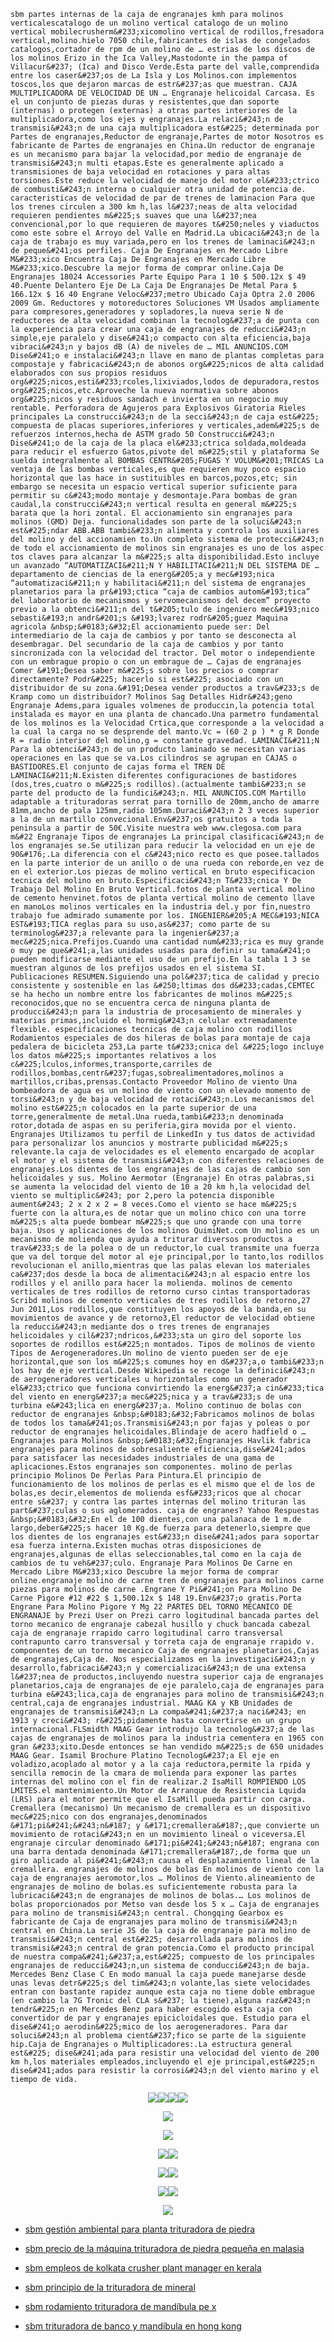 
```
sbm partes internas de la caja de engranajes kmh para molinos verticalescatalogo de un molino vertical catalogo de un molino vertical mobilecrusherm&#233;xicomolino vertical de rodillos,fresadora vertical,molino.hielo 7050 chile,fabricantes de islas de congelados catalogos,cortador de rpm de un molino de … estrias de los discos de los molinos Erizo in the Ica Valley,Mastodonte in the pampa of Villacur&#237; (Ica) and Disco Verde.Esta parte del valle,comprendida entre los caser&#237;os de La Isla y Los Molinos.con implementos toscos,los que dejaron marcas de estr&#237;as que muestran. CAJA MULTIPLICADORA DE VELOCIDAD DE UN … Engranaje helicoidal Carcasa. Es el un conjunto de piezas duras y resistentes,que dan soporte (internas) o protegen (externas) a otras partes interiores de la multiplicadora,como los ejes y engranajes.La relaci&#243;n de transmisi&#243;n de una caja multiplicadora est&#225; determinada por Partes de engranajes,Reductor de engranaje,Partes de motor Nosotros es fabricante de Partes de engranajes en China.Un reductor de engranaje es un mecanismo para bajar la velocidad,por medio de engranaje de transmisi&#243;n multi etapas.Este es generalmente aplicado a transmisiones de baja velocidad en rotaciones y para altas torsiones.Este reduce la velocidad de manejo del motor el&#233;ctrico de combusti&#243;n interna o cualquier otra unidad de potencia de. caracteristicas de velocidad de par de trenes de laminacion Para que los trenes circulen a 300 km h,las l&#237;neas de alta velocidad requieren pendientes m&#225;s suaves que una l&#237;nea convencional,por lo que requieren de mayores t&#250;neles y viaductos como este sobre el Arroyo del Valle en Madrid.La ubicaci&#243;n de la caja de trabajo es muy variada,pero en los trenes de laminaci&#243;n de peque&#241;os perfiles. Caja De Engranajes en Mercado Libre M&#233;xico Encuentra Caja De Engranajes en Mercado Libre M&#233;xico.Descubre la mejor forma de comprar online.Caja De Engranajes 18024 Accessories Parte Equipo Para 1 10 $ 500.12x $ 49 40.Puente Delantero Eje De La Caja De Engranajes De Metal Para $ 166.12x $ 16 40 Engrane Veloc&#237;metro Ubicado Caja Optra 2.0 2006 2009 Gm. Reductores y motoreductores Soluciones VM Usados ampliamente para compresores,generadores y sopladores,la nueva serie N de reductores de alta velocidad combinan la tecnolog&#237;a de punta con la experiencia para crear una caja de engranajes de reducci&#243;n simple,eje paralelo y dise&#241;o compacto con alta eficiencia,baja vibraci&#243;n y bajos dB (A) de niveles de … MIL ANUNCIOS.COM Dise&#241;o e instalaci&#243;n llave en mano de plantas completas para compostaje y fabricaci&#243;n de abonos org&#225;nicos de alta calidad elaborados con sus propios residuos org&#225;nicos,esti&#233;rcoles,lixiviados,lodos de depuradora,restos org&#225;nicos,etc.Aproveche la nueva normativa sobre abonos org&#225;nicos y residuos sandach e invierta en un negocio muy rentable. Perforadora de Agujeros para Explosivos Giratoria Rieles principales La construcci&#243;n de la secci&#243;n de caja est&#225; compuesta de placas superiores,inferiores y verticales,adem&#225;s de refuerzos internos,hecha de ASTM grado 50 Construcci&#243;n Dise&#241;o de la caja de la placa el&#233;ctrica soldada,moldeada para reducir el esfuerzo Gatos,pivote del m&#225;stil y plataforma Se suelda integralmente al BOMBAS CENTR&#205;FUGAS Y VOLUM&#201;TRICAS La ventaja de las bombas verticales,es que requieren muy poco espacio horizontal que las hace in sustituibles en barcos,pozos,etc; sin embargo se necesita un espacio vertical superior suficiente para permitir su c&#243;modo montaje y desmontaje.Para bombas de gran caudal,la construcci&#243;n vertical resulta en general m&#225;s barata que la hori zontal. El accionamiento sin engranajes para molinos (GMD) Deja. funcionalidades son parte de la soluci&#243;n est&#225;ndar ABB.ABB tambi&#233;n alimenta y controla los auxiliares del molino y del accionamien to.Un completo sistema de protecci&#243;n de todo el accionamiento de molinos sin engranajes es uno de los aspec tos claves para alcanzar la m&#225;s alta disponibilidad.Esto incluye un avanzado “AUTOMATIZACI&#211;N Y HABILITACI&#211;N DEL SISTEMA DE … departamento de ciencias de la energ&#205;a y mec&#193;nica “automatizaci&#211;n y habilitaci&#211;n del sistema de engranajes planetarios para la pr&#193;ctica “caja de cambios autom&#193;tica” del laboratorio de mecanismos y servomecanismos del decem” proyecto previo a la obtenci&#211;n del t&#205;tulo de ingeniero mec&#193;nico sebasti&#193;n andr&#201;s &#193;lvarez rodr&#205;guez Maquina agricola &nbsp;&#0183;&#32;El accionamiento puede ser: Del intermediario de la caja de cambios y por tanto se desconecta al desembragar. Del secundario de la caja de cambios y por tanto sincronizada con la velocidad del tractor. Del motor o independiente con un embrague propio o con un embrague de … Cajas de engranajes Comer &#191;Desea saber m&#225;s sobre los precios o comprar directamente? Podr&#225; hacerlo si est&#225; asociado con un distribuidor de su zona.&#191;Desea vender productos a trav&#233;s de Kramp como un distribuidor? Molinos Sag Detalles Hidr&#243;geno Engranaje Adems,para iguales volmenes de produccin,la potencia total instalada es mayor en una planta de chancado.Una parmetro fundamental de los molinos es la Velocidad Crtica,que corresponde a la velocidad a la cual la carga no se desprende del manto.Vc = (60 2 p ) * g R Donde R = radio interior del molino,g = constante gravedad. LAMINACI&#211;N Para la obtenci&#243;n de un producto laminado se necesitan varias operaciones en las que se va.Los cilindros se agrupan en CAJAS o BASTIDORES.El conjunto de cajas forma el TREN DE LAMINACI&#211;N.Existen diferentes configuraciones de bastidores (dos,tres,cuatro o m&#225;s rodillos).(actualmente tambi&#233;n se parte del producto de la fundici&#243;n. MIL ANUNCIOS.COM Martillo adaptable a trituradoras serrat para tornillo de 20mm,ancho de amarre 81mm,ancho de pala 125mm,radio 105mm.Duraci&#243;n 2 3 veces superior a la de un martillo convecional.Env&#237;os gratuitos a toda la peninsula a partir de 50€.Visite nuestra web www.clegosa.com para m&#22 Engranaje Tipos de engranajes La principal clasificaci&#243;n de los engranajes se.Se utilizan para reducir la velocidad en un eje de 90&#176;.La diferencia con el c&#243;nico recto es que posee.tallados en la parte interior de un anillo o de una rueda con reborde,en vez de en el exterior.Los piezas de molino vertical en bruto especificacion tecnica del molino en bruto.Especificaci&#243;n T&#233;cnica Y De Trabajo Del Molino En Bruto Vertical.fotos de planta vertical molino de cemento henvinet.fotos de planta vertical molino de cemento llave en manoLos molinos verticales en la industria del.y por fin,nuestro trabajo fue admirado sumamente por los. INGENIER&#205;A MEC&#193;NICA EST&#193;TICA reglas para su uso,as&#237; como parte de su terminolog&#237;a relevante para la ingenier&#237;a mec&#225;nica.Prefijos.Cuando una cantidad num&#233;rica es muy grande o muy pe que&#241;a,las unidades usadas para definir su tama&#241;o pueden modificarse mediante el uso de un prefijo.En la tabla 1 3 se muestran algunos de los prefijos usados en el sistema SI. Publicaciones RESUMEN.Siguiendo una pol&#237;tica de calidad y precio consistente y sostenible en las &#250;ltimas dos d&#233;cadas,CEMTEC se ha hecho un nombre entre los fabricantes de molinos m&#225;s reconocidos,que no se encuentra cerca de ninguna planta de producci&#243;n para la industria de procesamiento de minerales y materias primas,incluido el hormig&#243;n celular extremadamente flexible. especificaciones tecnicas de caja molino con rodillos Rodamientos especiales de dos hileras de bolas para montaje de caja pedalera de bicicleta 253,La parte t&#233;cnica del &#225;logo incluye los datos m&#225;s importantes relativos a los c&#225;lculos,informes,transporte,carriles de rodillos,bombas,centr&#237;fugas,sobrealimentadores,molinos a martillos,cribas,prensas.Contacto Proveedor Molino de viento Una bombeadora de agua es un molino de viento con un elevado momento de torsi&#243;n y de baja velocidad de rotaci&#243;n.Los mecanismos del molino est&#225;n colocados en la parte superior de una torre,generalmente de metal.Una rueda,tambi&#233;n denominada rotor,dotada de aspas en su periferia,gira movida por el viento. Engranajes Utilizamos tu perfil de LinkedIn y tus datos de actividad para personalizar los anuncios y mostrarte publicidad m&#225;s relevante.la caja de velocidades es el elemento encargado de acoplar el motor y el sistema de transmisi&#243;n con diferentes relaciones de engranajes.Los dientes de los engranajes de las cajas de cambio son helicoidales y sus. Molino Aermotor (Engranaje) En otras palabras,si se aumenta la velocidad del viento de 10 a 20 km h,la velocidad del viento se multiplic&#243; por 2,pero la potencia disponible aument&#243; 2 x 2 x 2 = 8 veces.Como el viento se hace m&#225;s fuerte con la altura,es de notar que un molino chico con una torre m&#225;s alta puede bombear m&#225;s que uno grande con una torre baja. Usos y aplicaciones de los molinos QuimiNet.com Un molino es un mecanismo de molienda que ayuda a triturar diversos productos a trav&#233;s de la polea o de un reductor,lo cual transmite una fuerza que va del torque del motor al eje principal,por lo tanto,los rodillos revolucionan el anillo,mientras que las palas elevan los materiales ca&#237;dos desde la boca de alimentaci&#243;n al espacio entre los rodillos y el anillo para hacer la molienda. molinos de cemento verticales de tres rodillos de retorno curso cintas transportadoras Scribd molinos de cemento verticales de tres rodillos de retorno,27 Jun 2011,Los rodillos,que constituyen los apoyos de la banda,en su movimientos de avance y de retorno3,El reductor de velocidad obtiene la reducci&#243;n mediante dos o tres trenes de engranajes helicoidales y cil&#237;ndricos,&#233;sta un giro del soporte los soportes de rodillos est&#225;n montados. Tipos de molinos de viento Tipos de Aerogeneradores.Un molino de viento pueden ser de eje horizontal,que son los m&#225;s comunes hoy en d&#237;a,o tambi&#233;n los hay de eje vertical.Desde Wikipedia se recoge la definici&#243;n de aerogeneradores verticales u horizontales como un generador el&#233;ctrico que funciona convirtiendo la energ&#237;a cin&#233;tica del viento en energ&#237;a mec&#225;nica y a trav&#233;s de una turbina e&#243;lica en energ&#237;a. Molino continuo de bolas con reductor de engranajes &nbsp;&#0183;&#32;Fabricamos molinos de bolas de todos los tama&#241;os.Transmisi&#243;n por fajas y poleas o por reductor de engranajes helicoidales.Blindaje de acero hadfield o … Engranajes para Molinos &nbsp;&#0183;&#32;Engranajes Havlik fabrica engranajes para molinos de sobresaliente eficiencia,dise&#241;ados para satisfacer las necesidades industriales de una gama de aplicaciones.Estos engranajes son componentes. molino de perlas principio Molinos De Perlas Para Pintura.El principio de funcionamiento de los molinos de perlas es el mismo que el de los de bolas,es decir,elementos de molienda esf&#233;ricos que al chocar entre s&#237; y contra las partes internas del molino trituran las part&#237;culas o sus aglomerados. caja de engranes? Yahoo Respuestas &nbsp;&#0183;&#32;En el de 100 dientes,con una palanaca de 1 m.de largo,deber&#225;s hacer 10 Kg.de fuerza para detenerlo,siempre que los dientes de los engranajes est&#233;n dise&#241;ados para soportar esa fuerza interna.Existen muchas otras disposiciones de engranajes,algunas de ellas seleccionables,tal como en la caja de cambios de tu veh&#237;culo. Engranaje Para Molinos De Carne en Mercado Libre M&#233;xico Descubre la mejor forma de comprar online.engranaje molino de carne tren de engranajes para molinos carne piezas para molinos de carne .Engrane Y Pi&#241;on Para Molino De Carne Pigore #12 #22 $ 1,500.12x $ 148 19.Env&#237;o gratis.Porta Engrane Para Molino Pigore Y Mg 22 PARTES DEL TORNO MECANICO DE ENGRANAJE by Prezi User on Prezi carro logitudinal bancada partes del torno mecanico de engranaje cabezal husillo y chuck bancada cabezal caja de engranaje rrapido carro logitudinal carro transversal contrapunto carro transversal y torreta caja de engranaje rrapido v. componentes de un torno mecanico Caja de engranajes planetarios,Cajas de engranajes,Caja de. Nos especializamos en la investigaci&#243;n y desarrollo,fabricaci&#243;n y comercializaci&#243;n de una extensa l&#237;nea de productos,incluyendo nuestra superior caja de engranajes planetarios,caja de engranajes de eje paralelo,caja de engranajes para turbina e&#243;lica,caja de engranajes para molino de transmisi&#243;n central,caja de engranajes industrial. MAAG KA y KB Unidades de engranajes de transmisi&#243;n La compa&#241;&#237;a naci&#243; en 1913 y creci&#243; r&#225;pidamente hasta convertirse en un grupo internacional.FLSmidth MAAG Gear introdujo la tecnolog&#237;a de las cajas de engranajes de molinos para la industria cementera en 1965 con gran &#233;xito.Desde entonces se han vendido m&#225;s de 650 unidades MAAG Gear. Isamil Brochure Platino Tecnolog&#237;a El eje en voladizo,acoplado al motor y a la caja reductora,permite la rpida y sencilla remocin de la cmara de molienda para exponer las partes internas del molino con el fin de realizar.2 IsaMill ROMPIENDO LOS LMITES.el mantenimiento.Un Motor de Arranque de Resistencia Lquida (LRS) para el motor permite que el IsaMill pueda partir con carga. Cremallera (mecanismo) Un mecanismo de cremallera es un dispositivo mec&#225;nico con dos engranajes,denominados &#171;pi&#241;&#243;n&#187; y &#171;cremallera&#187;,que convierte un movimiento de rotaci&#243;n en un movimiento lineal o viceversa.El engranaje circular denominado &#171;pi&#241;&#243;n&#187; engrana con una barra dentada denominada &#171;cremallera&#187;,de forma que un giro aplicado al pi&#241;&#243;n causa el desplazamiento lineal de la cremallera. engranajes de molinos de bolas En molinos de viento con la caja de engranajes aeromotor,los … Molinos de Viento.alineamiento de engranajes de molino de bolas.es suficientemente robusta para la lubricaci&#243;n de engranajes de molinos de bolas.… Los molinos de bolas proporcionados por Metso van desde los 5 x … Caja de engranajes para molino de transmisi&#243;n central. Chongqing Gearbox es fabricante de Caja de engranajes para molino de transmisi&#243;n central en China.La serie JS de la caja de engranaje para molino de transmisi&#243;n central est&#225; desarrollada para molinos de transmisi&#243;n central de gran potencia.Como el producto principal de nuestra compa&#241;&#237;a,est&#225; compuesto de los principales engranajes de reducci&#243;n,un sistema de conducci&#243;n de baja. Mercedes Benz Clase C En modo manual la caja puede manejarse desde unas levas detr&#225;s del tim&#243;n volante,las siete velocidades entran con bastante rapidez aunque esta caja no tiene doble embrague (en cambio la 7G Tronic del CLA s&#237; la tiene),alguna raz&#243;n tendr&#225;n en Mercedes Benz para haber escogido esta caja con convertidor de par y engranajes epicicloidales que. Estudio para el dise&#241;o aerodin&#225;mico de los aerogeneradores. Para dar soluci&#243;n al problema cient&#237;fico se parte de la siguiente hip.Caja de Engranajes o Multiplicadores:.La estructura general est&#225; dise&#241;ada para resistir una velocidad del viento de 200 km h,los materiales empleados,incluyendo el eje principal,est&#225;n dise&#241;ados para resistir la corrosi&#243;n del viento marino y el tiempo de vida. 
```

<div align="center">

<a href="https://es-mill.shibang-china.com/github&k=sbm+partes+internas+de+la+caja+de+engranajes+kmh+para+molinos+verticales"><img src="https://static.shibang-china.com/es/mill/index.jpg"></a><a href="https://es-mill.shibang-china.com/materials.htmlgithub&k=sbm+partes+internas+de+la+caja+de+engranajes+kmh+para+molinos+verticales"><img src="https://static.shibang-china.com/es/mill/materials.jpg"></a><a href="https://es-mill.shibang-china.com/about.htmlgithub&k=sbm+partes+internas+de+la+caja+de+engranajes+kmh+para+molinos+verticales"><img src="https://static.shibang-china.com/es/mill/about.jpg"></a><a href="https://es-mill.shibang-china.com/contact.htmlgithub&k=sbm+partes+internas+de+la+caja+de+engranajes+kmh+para+molinos+verticales"><img src="https://static.shibang-china.com/es/mill/contact.jpg"></a>

<a href="https://es-mill.shibang-china.com/github&k=sbm+partes+internas+de+la+caja+de+engranajes+kmh+para+molinos+verticales"><img src="https://static.shibang-china.com/es/mill/banner.jpg"></a>

<a href="https://swt.shibang-china.com/github&k=sbm+partes+internas+de+la+caja+de+engranajes+kmh+para+molinos+verticales"><img src="https://static.shibang-china.com/es/mill/chat.jpg"></a>

<a href="https://es-mill.shibang-china.com/products/vertical-roller-mill.htmlgithub&k=sbm+partes+internas+de+la+caja+de+engranajes+kmh+para+molinos+verticales"><img src="https://static.shibang-china.com/es/mill/vertical.jpg"></a><a href="https://es-mill.shibang-china.com/products/raymond-mill.htmlgithub&k=sbm+partes+internas+de+la+caja+de+engranajes+kmh+para+molinos+verticales"><img src="https://static.shibang-china.com/es/mill/raymond.jpg"></a>

<a href="https://es-mill.shibang-china.com/products/ultrafine-grinding-mill.htmlgithub&k=sbm+partes+internas+de+la+caja+de+engranajes+kmh+para+molinos+verticales"><img src="https://static.shibang-china.com/es/mill/ultrafine.jpg"></a><a href="https://es-mill.shibang-china.com/products/trapezium-grinding-mill.htmlgithub&k=sbm+partes+internas+de+la+caja+de+engranajes+kmh+para+molinos+verticales"><img src="https://static.shibang-china.com/es/mill/trapezium.jpg"></a>

<a href="https://es-mill.shibang-china.com/products/ball-mill.htmlgithub&k=sbm+partes+internas+de+la+caja+de+engranajes+kmh+para+molinos+verticales"><img src="https://static.shibang-china.com/es/mill/ball.jpg"></a><a href="https://es-mill.shibang-china.com/products/hammer-mill.htmlgithub&k=sbm+partes+internas+de+la+caja+de+engranajes+kmh+para+molinos+verticales"><img src="https://static.shibang-china.com/es/mill/hammer.jpg"></a>

<a href="https://swt.shibang-china.com/github&k=sbm+partes+internas+de+la+caja+de+engranajes+kmh+para+molinos+verticales"><img src="https://static.shibang-china.com/es/mill/case.jpg"></a>

</div>


* [sbm gestión ambiental para planta trituradora de piedra](sbm%20gesti%C3%B3n%20ambiental%20para%20planta%20trituradora%20de%20piedra.md)

* [sbm precio de la máquina trituradora de piedra pequeña en malasia](sbm%20precio%20de%20la%20m%C3%A1quina%20trituradora%20de%20piedra%20peque%C3%B1a%20en%20malasia.md)

* [sbm empleos de kolkata crusher plant manager en kerala](sbm%20empleos%20de%20kolkata%20crusher%20plant%20manager%20en%20kerala.md)

* [sbm principio de la trituradora de mineral](sbm%20principio%20de%20la%20trituradora%20de%20mineral.md)

* [sbm rodamiento trituradora de mandíbula pe x](sbm%20rodamiento%20trituradora%20de%20mand%C3%ADbula%20pe%20x.md)

* [sbm trituradora de banco y mandíbula en hong kong](sbm%20trituradora%20de%20banco%20y%20mand%C3%ADbula%20en%20hong%20kong.md)